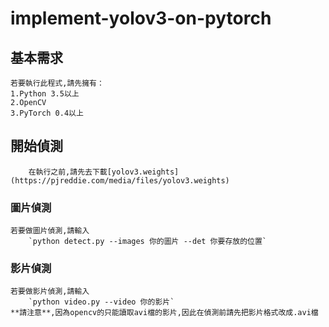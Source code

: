 ﻿# implement-yolov3-on-pytorch
##  基本需求


	若要執行此程式,請先擁有：
	1.Python 3.5以上
	2.OpenCV
	3.PyTorch 0.4以上


##  開始偵測
		在執行之前,請先去下載[yolov3.weights](https://pjreddie.com/media/files/yolov3.weights)


###  圖片偵測
	若要做圖片偵測,請輸入
		`python detect.py --images 你的圖片 --det 你要存放的位置`
###  影片偵測

	若要做影片偵測,請輸入
		`python video.py --video 你的影片`
	**請注意**,因為opencv的只能讀取avi檔的影片,因此在偵測前請先把影片格式改成.avi檔
